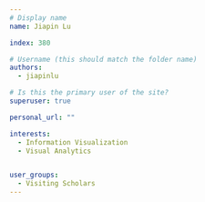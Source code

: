```yaml
---
# Display name
name: Jiapin Lu

index: 380

# Username (this should match the folder name)
authors:
  - jiapinlu

# Is this the primary user of the site?
superuser: true

personal_url: ""

interests:
  - Information Visualization
  - Visual Analytics


user_groups:
  - Visiting Scholars
---
```

